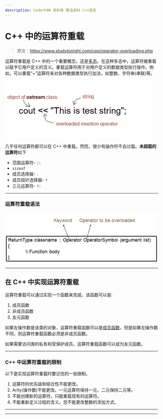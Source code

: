 ```yaml
---
description: CoderFAN 资料库 算法资料 C++语言
---
```


# C++ 中的运算符重载

> 原文：<https://www.studytonight.com/cpp/operator-overloading.php>

运算符重载是 C++ 中的一个重要概念。这是[多态](function-overriding.php)，在这种多态中，运算符被重载以赋予它用户定义的含义。重载运算符用于对用户定义的数据类型执行操作。例如，可以重载“+”运算符来对各种数据类型执行加法，如整数、字符串(串联)等。

![operator overloading example](img/69f83cef63e1a5b781b8fad363fb0c20.png)

几乎任何运算符都可以在 C++ 中重载。然而，很少有操作符不会过载。**未超载的运算符**如下

*   范围运算符- `::`
*   `sizeof`
*   成员选择器- `.`
*   成员指针选择器- `*`
*   三元运算符- `?:`

* * *

### 运算符重载语法

![Syntax of operator overloading](img/2f25899dd739a55929f951afaa8be26e.png)

* * *

## 在 C++ 中实现运算符重载

运算符重载可以通过实现一个函数来完成，该函数可以是:

1.  成员函数
2.  非成员函数
3.  友元函数

如果左操作数是该类的对象，运算符重载函数可以是[成员函数](member-functions-cpp.php)，但是如果左操作数不同，则运算符重载函数必须是非成员函数。

如果需要访问类的私有和受保护成员，运算符重载函数可以成为友元函数。

* * *

### C++ 中运算符重载的限制

以下是实现运算符重载时要记住的一些限制。

1.  运算符的优先级和结合性不能更改。
2.  Arity(操作数)不能更改。一元运算符保持一元，二元保持二元等。
3.  不能创建新的运算符，只能重载现有的运算符。
4.  不能重新定义过程的含义。您不能更改整数的添加方式。

* * *

* * *